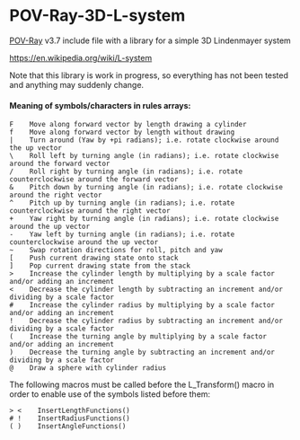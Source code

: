 # POV-Ray-3D-L-system
[POV-Ray](http://www.povray.org) v3.7 include file with a library for a simple 3D Lindenmayer system

https://en.wikipedia.org/wiki/L-system

Note that this library is work in progress, so everything has not been tested and anything may suddenly change.

#### Meaning of symbols/characters in rules arrays:
```
F    Move along forward vector by length drawing a cylinder
f    Move along forward vector by length without drawing
|    Turn around (Yaw by +pi radians); i.e. rotate clockwise around the up vector
\    Roll left by turning angle (in radians); i.e. rotate clockwise around the forward vector
/    Roll right by turning angle (in radians); i.e. rotate counterclockwise around the forward vector
&    Pitch down by turning angle (in radians); i.e. rotate clockwise around the right vector
^    Pitch up by turning angle (in radians); i.e. rotate counterclockwise around the right vector
+    Yaw right by turning angle (in radians); i.e. rotate clockwise around the up vector
-    Yaw left by turning angle (in radians); i.e. rotate counterclockwise around the up vector
~    Swap rotation directions for roll, pitch and yaw
[    Push current drawing state onto stack
]    Pop current drawing state from the stack
>    Increase the cylinder length by multiplying by a scale factor and/or adding an increment
<    Decrease the cylinder length by subtracting an increment and/or dividing by a scale factor
#    Increase the cylinder radius by multiplying by a scale factor and/or adding an increment
!    Decrease the cylinder radius by subtracting an increment and/or dividing by a scale factor
(    Increase the turning angle by multiplying by a scale factor and/or adding an increment
)    Decrease the turning angle by subtracting an increment and/or dividing by a scale factor
@    Draw a sphere with cylinder radius
```

The following macros must be called before the L_Transform() macro in order to enable use of the symbols listed before them:

```
> <    InsertLengthFunctions()
# !    InsertRadiusFunctions()
( )    InsertAngleFunctions()
```
